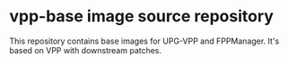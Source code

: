 # vpp-base image source repository

This repository contains base images for UPG-VPP and FPPManager.
It's based on VPP with downstream patches.
